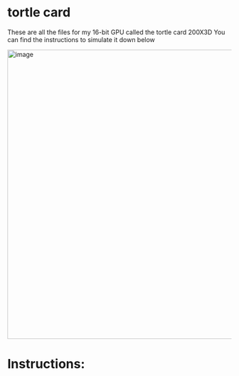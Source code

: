 # tortle card
These are all the files for my 16-bit GPU called the tortle card 200X3D
You can find the instructions to simulate it down below

<img width="650" alt="image" src="https://github.com/TheCodingTurtle/tortlecard/assets/67763250/8b82c11a-74c7-4af4-889e-d2d0c9f6cd05">

# Instructions:

